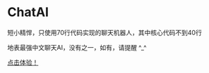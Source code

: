 # ChatAI

短小精悍，只使用70行代码实现的聊天机器人，其中核心代码不到40行

地表最强中文聊天AI，没有之一，如有，请提醒 ^_^

[点击体验！](https://coslyk.github.io)
